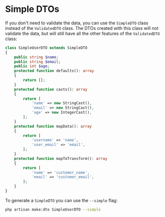 # Simple DTOs

If you don't need to validate the data, you can use the `SimpleDTO` class instead of the `ValidatedDTO` class. The DTOs created with this class will not validate the data, but will still have all the other features of the `ValidatedDTO` class:

```php
class SimpleUserDTO extends SimpleDTO
{
    public string $name;
    public string $email;
    public int $age;
    protected function defaults(): array
    {
        return [];
    }
    protected function casts(): array
    {
        return [
            'name' => new StringCast(),
            'email' => new StringCast(),
            'age' => new IntegerCast(),
        ];
    }
    protected function mapData(): array
    {
        return [
            'username' => 'name',
            'user_email' => 'email',
        ];
    }
    protected function mapToTransform(): array
    {
        return [
            'name' => 'customer_name',
            'email' => 'customer_email',
        ];
    }
}
```

To generate a `SimpleDTO` you can use the `--simple` flag:

```bash
php artisan make:dto SimpleUserDTO --simple
```
